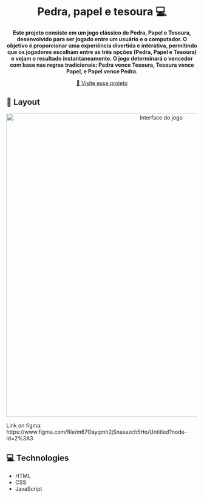<h1 align="center" style="font-weight: bold;">Pedra, papel e tesoura 💻</h1>

<p align="center">
    <b>Este projeto consiste em um jogo clássico de Pedra, Papel e Tesoura, desenvolvido para ser jogado entre um usuário e o computador. O objetivo é proporcionar uma experiência divertida e interativa, permitindo que os jogadores escolham entre as três opções (Pedra, Papel e Tesoura) e vejam o resultado instantaneamente. O jogo determinará o vencedor com base nas regras tradicionais: Pedra vence Tesoura, Tesoura vence Papel, e Papel vence Pedra.</b>
</p>

<p align="center">
     <a href="https://pedrapapelitesoura.netlify.app/">📱 Visite esse projeto</a>
</p>

<h2 id="layout">🎨 Layout</h2>

<p align="center">
    <img src="https://user-images.githubusercontent.com/91095520/167320648-60a990f2-8abc-4ac9-b639-a144b115ecd0.gif" alt="Interface do jogo" width="800px">
</p>
<span>Link on figma: https://www.figma.com/file/m67Oayqmh2jSnasazch5Ho/Untitled?node-id=2%3A3</span>

<h2 id="technologies">💻 Technologies</h2>

- HTML
- CSS
- JavaScript
